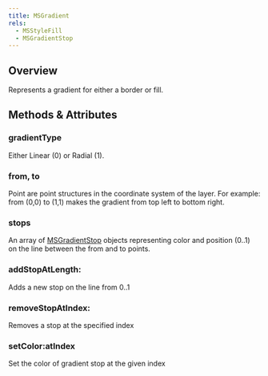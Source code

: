 ```yaml
---
title: MSGradient
rels:
  - MSStyleFill
  - MSGradientStop
---
```


## Overview

Represents a gradient for either a border or fill.

## Methods & Attributes

### gradientType

Either Linear (0) or Radial (1).

### from, to

Point are point structures in the coordinate system of the layer. For example: from (0,0) to (1,1) makes the gradient from top left to bottom right.

### stops

An array of [MSGradientStop]({{site.baseurl}}/docs/MSGradientStop) objects representing color and position (0..1) on the line between the from and to points.

### addStopAtLength:

Adds a new stop on the line from 0..1

### removeStopAtIndex:

Removes a stop at the specified index

### setColor:atIndex

Set the color of gradient stop at the given index
